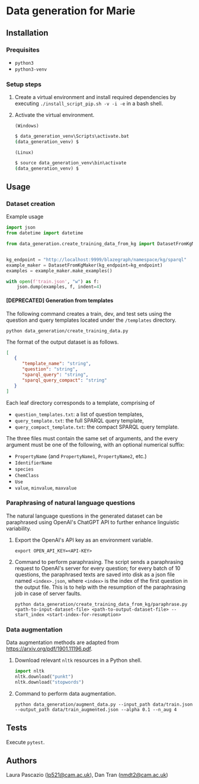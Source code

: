 # Data generation for Marie

## Installation

### Prequisites
- `python3`
- `python3-venv`

### Setup steps

1. Create a virtual environment and install required dependencies by executing `./install_script_pip.sh -v -i -e` in a bash shell. 
1. Activate the virtual environment.

   `(Windows)`

   ```cmd
   $ data_generation_venv\Scripts\activate.bat
   (data_generation_venv) $
   ```

   `(Linux)`

   ```cmd
   $ source data_generation_venv\bin\activate
   (data_generation_venv) $
   ```

## Usage

### Dataset creation

Example usage

```python
import json
from datetime import datetime

from data_generation.create_training_data_from_kg import DatasetFromKgMaker


kg_endpoint = "http://localhost:9999/blazegraph/namespace/kg/sparql"
example_maker = DatasetFromKgMaker(kg_endpoint=kg_endpoint)
examples = example_maker.make_examples()

with open(f'train.json', "w") as f:
    json.dump(examples, f, indent=4)
```

#### [DEPRECATED] Generation from templates

The following command creates a train, dev, and test sets using the question and query templates located under the `/templates` directory. 

```
python data_generation/create_training_data.py
```

The format of the output dataset is as follows.
```json
[
   {
      "template_name": "string",
      "question": "string",
      "sparql_query": "string",
      "sparql_query_compact": "string"
   }
]
```

Each leaf directory corresponds to a template, comprising of
- `question_templates.txt`: a list of question templates,
- `query_template.txt`: the full SPARQL query template,
- `query_compact_template.txt`: the compact SPARQL query template.

The three files must contain the same set of arguments, and the every argument must be one of the following, with an optional numerical suffix:
- `PropertyName` (and `PropertyName1`, `PropertyName2`, etc.)
- `IdentifierName`
- `species`
- `ChemClass`
- `Use`
- `value`, `minvalue`, `maxvalue`

### Paraphrasing of natural language questions

The natural language questions in the generated dataset can be paraphrased using OpenAI's ChatGPT API to further enhance linguistic variability. 

1. Export the OpenAI's API key as an environment variable.

   ```
   export OPEN_API_KEY=<API-KEY>
   ```

1. Command to perform paraphrasing. The script sends a paraphrasing request to OpenAI's server for every question; for every batch of 10 questions, the paraphrased texts are saved into disk as a json file named `<index>.json`, where `<index>` is the index of the first question in the output file. This is to help with the resumption of the paraphrasing job in case of server faults.

   ```
   python data_generation/create_training_data_from_kg/paraphrase.py <path-to-input-dataset-file> <path-to-output-dataset-file> --start_index <start-index-for-resumption>
   ```

### Data augmentation

Data augmentation methods are adapted from https://arxiv.org/pdf/1901.11196.pdf. 

1. Download relevant `nltk` resources in a Python shell. 

   ```python
   import nltk
   nltk.download("punkt")
   nltk.download("stopwords")
   ```
   
1. Command to perform data augmentation.

   ```
   python data_generation/augment_data.py --input_path data/train.json --output_path data/train_augmented.json --alpha 0.1 --n_aug 4
   ```

## Tests

Execute `pytest`.

## Authors

Laura Pascazio (<lp521@cam.ac.uk>), Dan Tran (<nmdt2@cam.ac.uk>)